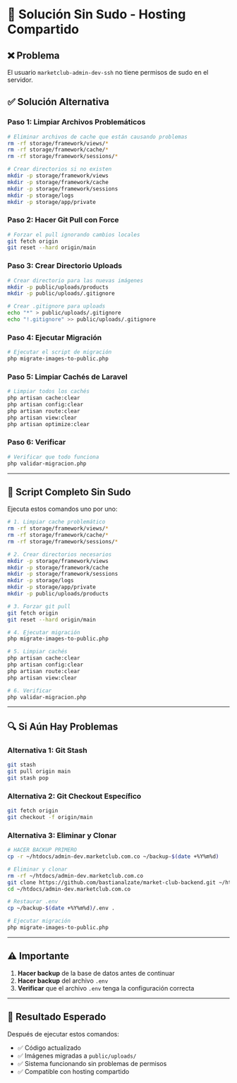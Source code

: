 # 🔧 Solución Sin Sudo - Hosting Compartido

## ❌ Problema

El usuario `marketclub-admin-dev-ssh` no tiene permisos de sudo en el servidor.

## ✅ Solución Alternativa

### **Paso 1: Limpiar Archivos Problemáticos**

```bash
# Eliminar archivos de cache que están causando problemas
rm -rf storage/framework/views/*
rm -rf storage/framework/cache/*
rm -rf storage/framework/sessions/*

# Crear directorios si no existen
mkdir -p storage/framework/views
mkdir -p storage/framework/cache
mkdir -p storage/framework/sessions
mkdir -p storage/logs
mkdir -p storage/app/private
```

### **Paso 2: Hacer Git Pull con Force**

```bash
# Forzar el pull ignorando cambios locales
git fetch origin
git reset --hard origin/main
```

### **Paso 3: Crear Directorio Uploads**

```bash
# Crear directorio para las nuevas imágenes
mkdir -p public/uploads/products
mkdir -p public/uploads/.gitignore

# Crear .gitignore para uploads
echo "*" > public/uploads/.gitignore
echo "!.gitignore" >> public/uploads/.gitignore
```

### **Paso 4: Ejecutar Migración**

```bash
# Ejecutar el script de migración
php migrate-images-to-public.php
```

### **Paso 5: Limpiar Cachés de Laravel**

```bash
# Limpiar todos los cachés
php artisan cache:clear
php artisan config:clear
php artisan route:clear
php artisan view:clear
php artisan optimize:clear
```

### **Paso 6: Verificar**

```bash
# Verificar que todo funciona
php validar-migracion.php
```

---

## 🚀 **Script Completo Sin Sudo**

Ejecuta estos comandos uno por uno:

```bash
# 1. Limpiar cache problemático
rm -rf storage/framework/views/*
rm -rf storage/framework/cache/*
rm -rf storage/framework/sessions/*

# 2. Crear directorios necesarios
mkdir -p storage/framework/views
mkdir -p storage/framework/cache
mkdir -p storage/framework/sessions
mkdir -p storage/logs
mkdir -p storage/app/private
mkdir -p public/uploads/products

# 3. Forzar git pull
git fetch origin
git reset --hard origin/main

# 4. Ejecutar migración
php migrate-images-to-public.php

# 5. Limpiar cachés
php artisan cache:clear
php artisan config:clear
php artisan route:clear
php artisan view:clear

# 6. Verificar
php validar-migracion.php
```

---

## 🔍 **Si Aún Hay Problemas**

### **Alternativa 1: Git Stash**

```bash
git stash
git pull origin main
git stash pop
```

### **Alternativa 2: Git Checkout Específico**

```bash
git fetch origin
git checkout -f origin/main
```

### **Alternativa 3: Eliminar y Clonar**

```bash
# HACER BACKUP PRIMERO
cp -r ~/htdocs/admin-dev.marketclub.com.co ~/backup-$(date +%Y%m%d)

# Eliminar y clonar
rm -rf ~/htdocs/admin-dev.marketclub.com.co
git clone https://github.com/bastianalzate/market-club-backend.git ~/htdocs/admin-dev.marketclub.com.co
cd ~/htdocs/admin-dev.marketclub.com.co

# Restaurar .env
cp ~/backup-$(date +%Y%m%d)/.env .

# Ejecutar migración
php migrate-images-to-public.php
```

---

## ⚠️ **Importante**

1. **Hacer backup** de la base de datos antes de continuar
2. **Hacer backup** del archivo `.env`
3. **Verificar** que el archivo `.env` tenga la configuración correcta

---

## 🎯 **Resultado Esperado**

Después de ejecutar estos comandos:

-   ✅ Código actualizado
-   ✅ Imágenes migradas a `public/uploads/`
-   ✅ Sistema funcionando sin problemas de permisos
-   ✅ Compatible con hosting compartido







